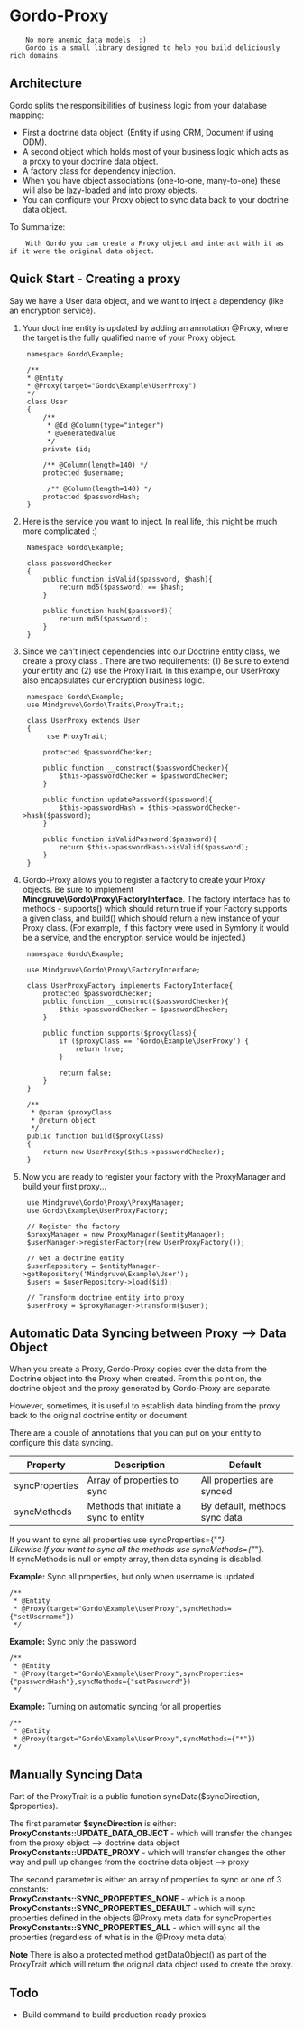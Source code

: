 # Gordo-Proxy
        No more anemic data models  :) 
        Gordo is a small library designed to help you build deliciously rich domains.  

## Architecture
Gordo splits the responsibilities of business logic from your database mapping:   
- First a doctrine data object. (Entity if using ORM, Document if using ODM).   
- A second object which holds most of your business logic which acts as a proxy to your doctrine data object.   
- A factory class for dependency injection.    
- When you have object associations (one-to-one, many-to-one) these will also be lazy-loaded and into proxy objects.     
- You can configure your Proxy object to sync data back to your doctrine data object.      

To Summarize:

        With Gordo you can create a Proxy object and interact with it as if it were the original data object.

## Quick Start - Creating a proxy
Say we have a User data object, and we want to inject a dependency (like an encryption service).

1. Your doctrine entity is updated by adding an annotation @Proxy, where the target is the fully qualified name of your Proxy object.

        namespace Gordo\Example;
        
        /**
        * @Entity
        * @Proxy(target="Gordo\Example\UserProxy")
        */
        class User 
        {
            /**
             * @Id @Column(type="integer")
             * @GeneratedValue
             */
            private $id;
    
            /** @Column(length=140) */
            protected $username;       
            
             /** @Column(length=140) */
            protected $passwordHash;    
        }
        
2. Here is the service you want to inject.  In real life, this might be much more complicated :)    

        Namespace Gordo\Example;
        
        class passwordChecker
        {
            public function isValid($password, $hash){
                return md5($password) == $hash;
            }
        
            public function hash($password){
                return md5($password);
            }
        }

        
2. Since we can't inject dependencies into our Doctrine entity class, we create a proxy class .  There are two requirements: (1) Be sure to extend your entity and (2) use the ProxyTrait.  In this example, our UserProxy also encapsulates our encryption business logic.

        namespace Gordo\Example;
        use Mindgruve\Gordo\Traits\ProxyTrait;;
        
        class UserProxy extends User 
        {
             use ProxyTrait;
        
            protected $passwordChecker;
            
            public function __construct($passwordChecker){
                $this->passwordChecker = $passwordChecker;
            }
            
            public function updatePassword($password){
                $this->passwordHash = $this->passwordChecker->hash($password);
            }
            
            public function isValidPassword($password){
                return $this->passwordHash->isValid($password);
            }
        }
        
6. Gordo-Proxy allows you to register a factory to create your Proxy objects.  Be sure to implement  **Mindgruve\Gordo\Proxy\FactoryInterface**.  The factory interface has to methods - supports() which should return true if your Factory supports a given class, and build() which should return a new instance of your Proxy class.  (For example, If this factory were used in Symfony it would be a service, and the encryption service would be injected.)

        namespace Gordo\Example;
        
        use Mindgruve\Gordo\Proxy\FactoryInterface;
        
        class UserProxyFactory implements FactoryInterface{
            protected $passwordChecker;
            public function __construct($passwordChecker){
                $this->passwordChecker = $passwordChecker;
            }
            
            public function supports($proxyClass){
                if ($proxyClass == 'Gordo\Example\UserProxy') {
                    return true;
                }

                return false;
            }
        }
        
        /**
         * @param $proxyClass
         * @return object
         */
        public function build($proxyClass)
        {
            return new UserProxy($this->passwordChecker);
        }    
        
6. Now you are ready to register your factory with the ProxyManager and build your first proxy...

        use Mindgruve\Gordo\Proxy\ProxyManager;
        use Gordo\Example\UserProxyFactory;
        
        // Register the factory
        $proxyManager = new ProxyManager($entityManager);
        $userManager->registerFactory(new UserProxyFactory());
        
        // Get a doctrine entity
        $userRepository = $entityManager->getRepository('Mindgruve\Example\User');
        $users = $userRepository->load($id); 
        
        // Transform doctrine entity into proxy
        $userProxy = $proxyManager->transform($user);

## Automatic Data Syncing between Proxy --> Data Object
When you create a Proxy, Gordo-Proxy copies over the data from the Doctrine object into the Proxy when created.  From this point on, the doctrine object and the proxy generated by Gordo-Proxy are separate.

However, sometimes, it is useful to establish data binding from the proxy back to the original doctrine entity or document.

There are a couple of annotations that you can put on your entity to configure this data syncing.

|  Property | Description  | Default  |
|---|---|---|
| syncProperties  | Array of properties to sync  | All properties are synced  |
| syncMethods  | Methods that initiate a sync to entity  | By default, methods sync data  |

If you want to sync all properties use syncProperties={"*"}   
Likewise If you want to sync all the methods use syncMethods={"*"}.     
If syncMethods is null or empty array, then data syncing is disabled.


**Example:** Sync all properties, but only when username is updated

    /**
     * @Entity
     * @Proxy(target="Gordo\Example\UserProxy",syncMethods={"setUsername"})
     */

**Example:** Sync only the password

    /**
     * @Entity
     * @Proxy(target="Gordo\Example\UserProxy",syncProperties={"passwordHash"},syncMethods={"setPassword"})
     */

**Example:** Turning on automatic syncing for all properties

    /**
     * @Entity
     * @Proxy(target="Gordo\Example\UserProxy",syncMethods={"*"})
     */

## Manually Syncing Data
Part of the ProxyTrait is a public function syncData($syncDirection, $properties).    

The first parameter **$syncDirection** is either:   
**ProxyConstants::UPDATE_DATA_OBJECT** - which will transfer the changes from the proxy object --> doctrine data object  
**ProxyConstants::UPDATE_PROXY** - which will transfer changes the other way and pull up changes from the doctrine data object --> proxy

The second parameter is either an array of properties to sync or one of 3 constants:  
**ProxyConstants::SYNC_PROPERTIES_NONE** - which is a noop   
**ProxyConstants::SYNC_PROPERTIES_DEFAULT** - which will sync properties defined in the objects @Proxy meta data for syncProperties   
**ProxyConstants::SYNC_PROPERTIES_ALL** - which will sync all the properties (regardless of what is in the @Proxy meta data)

**Note** There is also a protected method getDataObject() as part of the ProxyTrait which will return the original data object used to create the proxy.

## Todo
- Build command to build production ready proxies.





